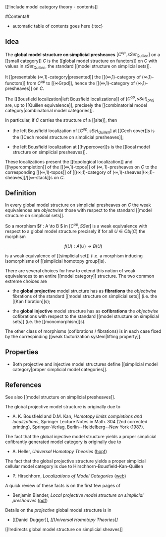 
<div class="rightHandSide toc">
[[!include model category theory - contents]]
</div>


#Contenta#
* automatic table of contents goes here
{:toc}

## Idea

The **global model structure on simplicial presheaves** $[C^{op}, sSet_{Quillen}]$ on a [[small category]] $C$ is the [[global model structure on functors]] on $C$ with values in $sSet_{Quillen}$, the standard [[model structure on simplicial sets]].

It [[presentable (∞,1)-category|presented]] the [[(∞,1)-category of (∞,1)-functors]] from $C^{op}$ to [[∞Grpd]], hence the [[(∞,1)-category of (∞,1)-presheaves]] on $C$.

The [[Bousfield localization|left Bousfield localizations]] of $[C^{op}, sSet]_{proj}$ are, up to [[Quillen equivalence]], precisely the [[combinatorial model category|combinatorial model categories]].

In particular, if $C$ carries the structure of a [[site]], then 

* the left Bousfield localization of $[C^{op}, sSet_{Quillen}]$ at [[Cech cover]]s is the [[Cech model structure on simplicial presheaves]];

* the left Bousfield localization at [[hypercover]]s is the [[local model structure on simplicial presheaves]].

These localizations present the [[topological localization]] and [[hypercompletion]] of the [[(∞,1)-topos]] of $(\infty,1)$-presheaves on $C$ to the corresponding [[(∞,1)-topos]] of [[(∞,1)-category of (∞,1)-sheaves|(∞,1)-sheaves]]/[[∞-stack]]s on $C$.


## Definition

In every global model structure on simplicial presheaves on $C$ the weak equivalences are _objectwise_ those with respect to the standard [[model structure on simplicial sets]].

So a morphism $f : A \to B $ in $[C^{op}, SSet]$ is a weak equivalence with respect to a global model structure precisely if for all $U \in Obj(C)$ the morphism

$$
  f(U) : A(U) \to B(U)
$$

is a weak equivalence of [[simplicial set]] (i.e. a morphism inducing isomorphisms of [[simplicial homotopy group]]s).


There are several choices for how to extend this notion of weak equivalences to an entire [[model category]] structure.
The two common extreme choices are

* the  **global projective** model structure has as **fibrations** the _objectwise_ fibrations of the standard [[model structure on simplicial sets]] (i.e. the [[Kan fibration]]s);

* the  **global injective** model structure has as **cofibrations** the _objectwise_ cofibrations with respect to the standard [[model structure on simplicial sets]] (i.e. the [[monomorphism]]s).

The other class of morphisms (cofibrations / fibrations) is in each case fixed by the correspinding [[weak factorization system|lifting property]].



## Properties


* Both projective and injective model structures define [[simplicial model category|proper simplicial model categories]].

## References

See also [[model structure on simplicial presheaves]].

The global projective model structure is originally due to

* A. K. Bousfield and D.M. Kan, _Homotopy limits completions and localizations_, Springer Lecture Notes in Math. 304 (2nd corrected printing), Springer-Verlag, Berlin--Heidelberg--New York (1987).

The fact that the global injective model structure yields a proper simplicial cofibrantly generated model category is originally due to 

* A. Heller, _Universal Homotopy Theories_ ([hopf](http://hopf.math.purdue.edu/pub/hopf.html))

The fact that the global projective structure yields a proper simplicial cellular model category is due to Hirschhorn-Bousfield-Kan-Quillen

* P. Hirschhorn, _Localizations of Model Categories_ ([web](http://www-math.mit.edu/~psh/))

A quick review of these facts is on the first few pages of

* Benjamin Blander, _Local projective model structure on simplicial presheaves_ ([pdf](http://www.math.uiuc.edu/K-theory/0462/combination2.pdf))

Details on the _projective_ global model structure is in

* [[Daniel Dugger]], _[[Universal Homotopy Theories]]_

[[!redirects global model structure on simplicial sheaves]]
